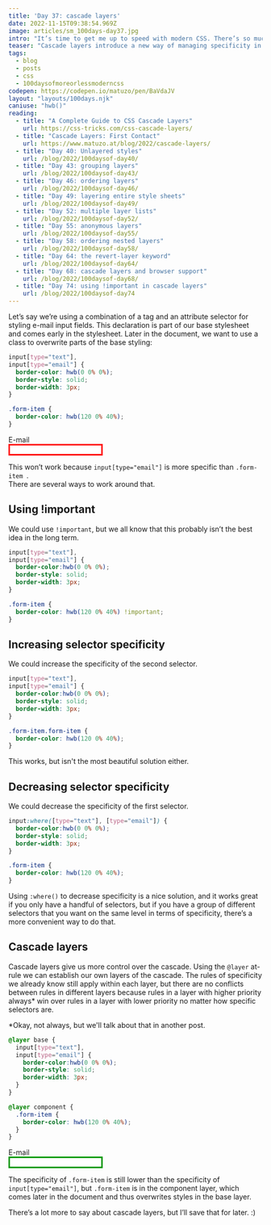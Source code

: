 ```yaml
---
title: 'Day 37: cascade layers'
date: 2022-11-15T09:38:54.969Z
image: articles/sm_100days-day37.jpg
intro: "It’s time to get me up to speed with modern CSS. There’s so much new in CSS that I know too little about. To change that I’ve started [#100DaysOfMoreOrLessModernCSS](/blog/2022/100-days-of-more-or-less-modern-css/). Why more or less modern CSS? Because some topics will be about cutting-edge features, while other stuff has been around for quite a while already, but I just have little to no experience with it."
teaser: "Cascade layers introduce a new way of managing specificity in CSS."
tags:
  - blog
  - posts
  - css
  - 100daysofmoreorlessmoderncss
codepen: https://codepen.io/matuzo/pen/BaVdaJV
layout: "layouts/100days.njk"
caniuse: "hwb()"
reading:
  - title: "A Complete Guide to CSS Cascade Layers"
    url: https://css-tricks.com/css-cascade-layers/
  - title: "Cascade Layers: First Contact"
    url: https://www.matuzo.at/blog/2022/cascade-layers/
  - title: "Day 40: Unlayered styles"
    url: /blog/2022/100daysof-day40/
  - title: "Day 43: grouping layers"
    url: /blog/2022/100daysof-day43/
  - title: "Day 46: ordering layers"
    url: /blog/2022/100daysof-day46/
  - title: "Day 49: layering entire style sheets"
    url: /blog/2022/100daysof-day49/
  - title: "Day 52: multiple layer lists"
    url: /blog/2022/100daysof-day52/
  - title: "Day 55: anonymous layers"
    url: /blog/2022/100daysof-day55/
  - title: "Day 58: ordering nested layers"
    url: /blog/2022/100daysof-day58/
  - title: "Day 64: the revert-layer keyword"
    url: /blog/2022/100daysof-day64/
  - title: "Day 68: cascade layers and browser support"
    url: /blog/2022/100daysof-day68/
  - title: "Day 74: using !important in cascade layers"
    url: /blog/2022/100daysof-day74
---
```


Let’s say we’re using a combination of a tag and an attribute selector for styling e-mail input fields. This declaration is part of our base stylesheet and comes early in the stylesheet. Later in the document, we want to use a class to overwrite parts of the base styling:

```css
input[type="text"],
input[type="email"] {
  border-color: hwb(0 0% 0%);
  border-style: solid;
  border-width: 3px;
}

.form-item {
  border-color: hwb(120 0% 40%);
}
```

<style>
  .demo label {
    display: block;
  }

  .default input[type="text"],
  .default input[type="email"] {
    border-color: hwb(0 0% 0%);
    border-style: solid;
    border-width: 3px;
  }

  .default .form-item {
    border-color: hwb(120 0% 40%);
  }

  @layer base {
    .cascade input[type="text"],
    .cascade input[type="email"] {
      border-color: hwb(0 0% 0%);
      border-style: solid;
      border-width: 3px;
    }
  }

  @layer component {
    .cascade .form-item {
      border-color: hwb(120 0% 40%);
    }
  }
</style>

<div data-sample="demo">
<div class="demo default">
  <label for="email">E-mail</label>
  <input id="email" type="email" class="form-item">
</div>
</div>

This won’t work because `input[type="email"]` is more specific than `.form-item `.  
There are several ways to work around that.

## Using !important

We could use `!important`, but we all know that this probably isn’t the best idea in the long term.

```css
input[type="text"],
input[type="email"] {
  border-color:hwb(0 0% 0%);
  border-style: solid;
  border-width: 3px;
}

.form-item {
  border-color: hwb(120 0% 40%) !important;
}
```

## Increasing selector specificity

We could increase the specificity of the second selector.

```css
input[type="text"],
input[type="email"] {
  border-color:hwb(0 0% 0%);
  border-style: solid;
  border-width: 3px;
}

.form-item.form-item {
  border-color: hwb(120 0% 40%);
}
```

This works, but isn't the most beautiful solution either.

## Decreasing selector specificity

We could decrease the specificity of the first selector.

```css
input:where([type="text"], [type="email"]) {
  border-color:hwb(0 0% 0%);
  border-style: solid;
  border-width: 3px;
}

.form-item {
  border-color: hwb(120 0% 40%);
}
```

Using `:where()` to decrease specificity is a nice solution, and it works great if you only have a handful of selectors, but if you have a group of different selectors that you want on the same level in terms of specificity, there’s a more convenient way to do that.

## Cascade layers

<p>Cascade layers give us more control over the cascade. Using the <code>@layer</code> at-rule we can establish our own layers of the cascade. The rules of specificity we already know still apply within each layer, but there are no conflicts between rules in different layers because rules in a layer with higher priority always<span aria-describedby="not-always">*</span> win over rules in a layer with lower priority no matter how specific selectors are.</p>

<p id="not-always">*Okay, not always, but we'll talk about that in another post.</span>

```css
@layer base {
  input[type="text"],
  input[type="email"] {
    border-color:hwb(0 0% 0%);
    border-style: solid;
    border-width: 3px;
  }
}

@layer component {
  .form-item {
    border-color: hwb(120 0% 40%);
  }
}
```
<div data-sample="demo">

<div class="demo cascade">
  <label for="email2">E-mail</label>
  <input id="email2" type="email" class="form-item">
</div>
</div>

The specificity of `.form-item` is still lower than the specificity of `input[type="email"]`, but `.form-item` is in the component layer, which comes later in the document and thus overwrites styles in the base layer.

There’s a lot more to say about cascade layers, but I’ll save that for later. :)